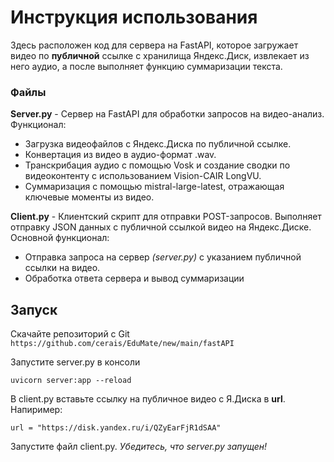 #  Инструкция использования

Здесь расположен код для сервера на FastAPI, которое загружает видео по  **публичной** ссылке с хранилища Яндекс.Диск, извлекает из него аудио, а после выполняет функцию суммаризации текста.

### Файлы
**Server.py** - Сервер на FastAPI для обработки запросов на видео-анализ. Функционал:

- Загрузка видеофайлов с Яндекс.Диска по публичной ссылке.
- Конвертация из видео в аудио-формат .wav.
- Транскрибация аудио с помощью Vosk и создание сводки по видеоконтенту с использованием Vision-CAIR LongVU.
- Суммаризация с помощью mistral-large-latest, отражающая ключевые моменты из видео.

**Client.py** - Клиентский скрипт для отправки POST-запросов. Выполняет отправку JSON данных с публичной ссылкой видео на Яндекс.Диске. Основной функционал:

- Отправка запроса на сервер *(server.py)* с указанием публичной ссылки на видео.
- Обработка ответа сервера и вывод суммаризации

## Запуск

Скачайте репозиторий с Git `
https://github.com/cerais/EduMate/new/main/fastAPI
`

Запустите server.py в консоли

``
uvicorn server:app --reload
``

В client.py вставьте ссылку на публичное видео с Я.Диска в **url**. Напиример:

`
url = "https://disk.yandex.ru/i/QZyEarFjR1dSAA"
`



Запустите файл client.py. *Убедитесь, что server.py запущен!*
